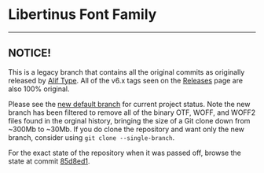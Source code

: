 # Libertinus Font Family

----

## NOTICE!

This is a legacy branch that contains all the original commits as originally released by [Alif Type](https://alif-type.github.io/). All of the v6.x tags seen on the [Releases](https://github.com/alerque/libertinus/releases) page are also 100% original.

Please see the [new default branch](https://github.com/alerque/libertinus) for current project status. Note the new branch has been filtered to remove all of the binary OTF, WOFF, and WOFF2 files found in the orginal history, bringing the size of a Git clone down from ~300Mb to ~30Mb. If you do clone the repository and want only the new branch, consider using `git clone --single-branch`.

For the exact state of the repository when it was passed off, browse the state at commit [85d8ed1](https://github.com/alerque/libertinus/tree/85d8ed1d36d45b2e5ef7201f9d5e7740c1eddb7c).
